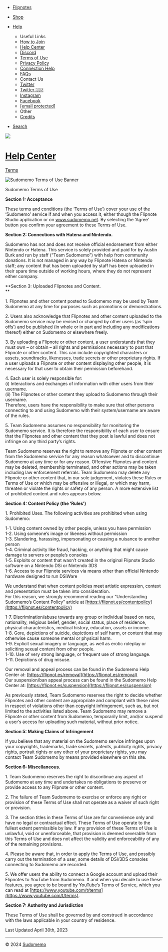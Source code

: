 [](https://www.sudomemo.net/)[](https://www.sudomemo.net/)

* [Flipnotes](https://www.sudomemo.net/browse)
* [Shop](https://www.sudomemo.net/shop/)

* [Help](#)
    * Useful Links
    * [How to Join](https://support.sudomemo.net/category/setup)
    * [Help Center](https://support.sudomemo.net/)
    * [Discord](https://discord.gg/sudomemo)
    * [Terms of Use](https://support.sudomemo.net/terms)
    * [Privacy Policy](https://support.sudomemo.net/privacy)
    * [Connection Help](https://support.sudomemo.net/connectionhelp)
    * [FAQs](https://support.sudomemo.net/faqs)
    * Contact Us
    * [Twitter](https://www.twitter.com/Sudomemo)
    * [Twitter 🇯🇵](https://www.twitter.com/SudomemoJP)
    * [Instagram](https://www.instagram.com/Sudomemo)
    * [Facebook](https://www.facebook.com/Sudomemo)
    * [\[email protected\]](https://support.sudomemo.net/cdn-cgi/l/email-protection)
    * Other
    * [Credits](https://support.sudomemo.net/credits)
* [Search](https://www.sudomemo.net/search/)

![](https://support.sudomemo.net/wp-content/themes/sudomemo-help-center/images/sudomemo_help_logo.svg)

[Help Center](https://support.sudomemo.net/)
============================================

[Terms](https://support.sudomemo.net/terms/ "Terms")

![Sudomemo Terms of Use Banner](https://support.sudomemo.net/wp-content/uploads/2019/10/Sudomemo-Terms-of-Use-Banner-970x205.png)

Sudomemo Terms of Use

**Section 1: Acceptance**

These terms and conditions (the ‘Terms of Use’) cover your use of the ‘Sudomemo’ service if and when you access it, either though the Flipnote Studio application or on www.sudomemo.net. By selecting the ‘Agree’ button you confirm your agreement to these Terms of Use.

**Section 2: Connections with Hatena and Nintendo.**

Sudomemo has not and does not receive official endorsement from either Nintendo or Hatena. This service is solely provided and paid for by Austin Burk and run by staff (“Team Sudomemo”) with help from community donations. It is not managed in any way by Flipnote Hatena or Nintendo staff; any content that has been uploaded by staff has been uploaded in their spare time outside of working hours, where they do not represent either company.

**Section 3: Uploaded Flipnotes and Content.  
**

1\. Flipnotes and other content posted to Sudomemo may be used by Team Sudomemo at any time for purposes such as promotions or demonstrations.

2\. Users also acknowledge that Flipnotes and other content uploaded to the Sudomemo service may be revised or changed by other users (as ‘spin offs’) and be published (in whole or in part and including any modifications thereof) either on Sudomemo or elsewhere freely.

3\. By uploading a Flipnote or other content, a user understands that they must own – or obtain – all rights and permissions necessary to post that Flipnote or other content. This can include copyrighted characters or assets, soundtracks, likenesses, trade secrets or other proprietary rights. If a user uploads a Flipnote or other content displaying other people, it is necessary for that user to obtain their permission beforehand.

4\. Each user is solely responsible for:  
(i) Interactions and exchanges of information with other users from their username.  
(ii) The Flipnotes or other content they upload to Sudomemo through their username.  
Therefore, users have the responsibility to make sure that other persons connecting to and using Sudomemo with their system/username are aware of the rules.

5\. Team Sudomemo assumes no responsibility for monitoring the Sudomemo service. It is therefore the responsibility of each user to ensure that the Flipnotes and other content that they post is lawful and does not infringe on any third party’s rights.

Team Sudomemo reserves the right to remove any Flipnote or other content from the Sudomemo service for any reason whatsoever and to discontinue Sudomemo at any time or for any reason. Offensive Flipnotes and content may be deleted, membership terminated, and other actions may be taken including law enforcement referrals. Team Sudomemo may delete any Flipnote or other content that, in our sole judgement, violates these Rules or Terms of Use or which may be offensive or illegal, or which may harm, threaten or violate the rights or safety of any person. A more extensive list of prohibited content and rules appears below.

**Section 4: Content Policy (the ‘Rules’)**

1\. Prohibited Uses. The following activities are prohibited when using Sudomemo:

1-1. Using content owned by other people, unless you have permission  
1-2. Using someone’s image or likeness without permission  
1-3. Slandering, harassing, impersonating or causing a nuisance to another person  
1-4. Criminal activity like fraud, hacking, or anything that might cause damage to servers or people’s consoles  
1-5. Exploits or content that wasn’t created in the original Flipnote Studio software on a Nintendo DSi or Nintendo 3DS  
1-6. Access to our Flipnote services via means other than official Nintendo hardware designed to run DSiWare

We understand that when content policies meet artistic expression, context and presentation must be taken into consideration.  
For this reason, we strongly recommend reading our “Understanding Sudomemo’s Content Policy” article at [https://flipnot.es/contentpolicy](https://flipnot.es/contentpolicy)

1-7. Discrimination/abuse towards any group or individual based on race, nationality, religious belief, gender, social status, place of residence, physical characteristics, medical history, education, assets or income.  
1-8. Gore, depictions of suicide, depictions of self harm, or content that may otherwise cause someone mental or physical harm.  
1-9. Explicit sexual imagery or language, as well as erotic roleplay or soliciting sexual content from other people.  
1-10. Use of very strong language, or frequent use of strong language.  
1-11. Depictions of drug misuse.

Our removal and appeal process can be found in the Sudomemo Help Center at: [https://flipnot.es/removal](https://flipnot.es/removal)  
Our suspension/ban appeal process can be found in the Sudomemo Help Center at: [https://flipnot.es/suspension](https://flipnot.es/suspension)

As previously stated, Team Sudomemo reserves the right to decide whether Flipnotes and other content are appropriate and compliant with these rules in respect of violations other than copyright infringement, such as, but not limited to the activities listed above. Team Sudomemo may remove a Flipnote or other content from Sudomemo, temporarily limit, and/or suspend a user’s access for uploading such material, without prior notice.

**Section 5: Making Claims of Infringement**

If you believe that any material on the Sudomemo service infringes upon your copyrights, trademarks, trade secrets, patents, publicity rights, privacy rights, portrait rights or any other of your proprietary rights, you may contact Team Sudomemo by means provided elsewhere on this site.

**Section 6: Miscellaneous.**

1\. Team Sudomemo reserves the right to discontinue any aspect of Sudomemo at any time and undertakes no obligations to preserve or provide access to any Flipnote or other content.

2\. The failure of Team Sudomemo to exercise or enforce any right or provision of these Terms of Use shall not operate as a waiver of such right or provision.

3\. The section titles in these Terms of Use are for convenience only and have no legal or contractual effect. These Terms of Use operate to the fullest extent permissible by law. If any provision of these Terms of Use is unlawful, void or unenforceable, that provision is deemed severable from this Terms of Use and does not affect the validity and enforceability of any of the remaining provisions.

4\. Please be aware that, in order to apply the Terms of Use, and possibly carry out the termination of a user, some details of DSi/3DS consoles connecting to Sudomemo are recorded.

5\. We offer users the ability to connect a Google account and upload their Flipnotes to YouTube from Sudomemo. If and when you decide to use these features, you agree to be bound by YouTube’s Terms of Service, which you can read at [https://www.youtube.com/t/terms](https://www.youtube.com/t/terms).

**Section 7: Authority and Jurisdiction**

These Terms of Use shall be governed by and construed in accordance with the laws applicable in your country of residence.

Last Updated April 30th, 2023

* * *

© 2024 [Sudomemo](https://www.sudomemo.net/)